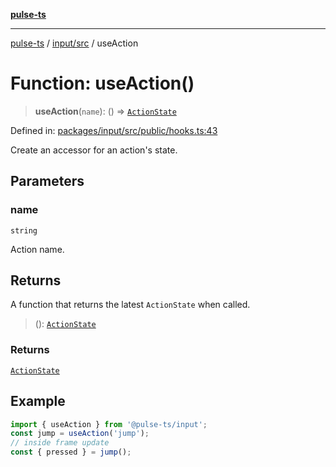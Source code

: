 [**pulse-ts**](../../../README.md)

***

[pulse-ts](../../../README.md) / [input/src](../README.md) / useAction

# Function: useAction()

> **useAction**(`name`): () => [`ActionState`](../type-aliases/ActionState.md)

Defined in: [packages/input/src/public/hooks.ts:43](https://github.com/jlehett/pulse-ts/blob/a2a18767041a6b69ca4c5f6131d2de266097750e/packages/input/src/public/hooks.ts#L43)

Create an accessor for an action's state.

## Parameters

### name

`string`

Action name.

## Returns

A function that returns the latest `ActionState` when called.

> (): [`ActionState`](../type-aliases/ActionState.md)

### Returns

[`ActionState`](../type-aliases/ActionState.md)

## Example

```ts
import { useAction } from '@pulse-ts/input';
const jump = useAction('jump');
// inside frame update
const { pressed } = jump();
```
